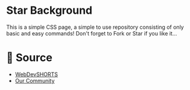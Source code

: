 # Star Background
This is a simple CSS page, a simple to use repository consisting of only basic and easy commands! Don't forget to Fork or Star if you like it...

# 📝 Source
- <a href="https://github.com/WebDevSHORTS"> WebDevSHORTS </a>
- <a href="https://github.com/KaguwoNetwork"> Our Community </a>
